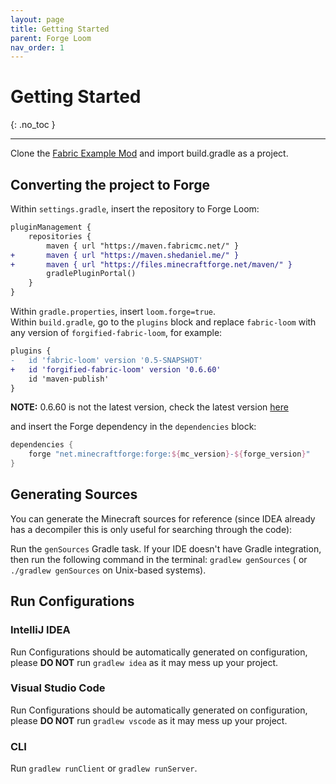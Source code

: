```yaml
---
layout: page
title: Getting Started
parent: Forge Loom
nav_order: 1
---
```


# Getting Started

{: .no_toc }

---

Clone the [Fabric Example Mod](https://github.com/FabricMC/fabric-example-mod/) and import build.gradle as a project.

## Converting the project to Forge

Within `settings.gradle`, insert the repository to Forge Loom:

```diff
pluginManagement {
    repositories {
        maven { url "https://maven.fabricmc.net/" }
+       maven { url "https://maven.shedaniel.me/" }
+       maven { url "https://files.minecraftforge.net/maven/" }
        gradlePluginPortal()
    }
}
```

Within `gradle.properties`, insert `loom.forge=true`.  
Within `build.gradle`, go to the `plugins` block and replace `fabric-loom` with any version of `forgified-fabric-loom`, for example:

```diff
plugins {
-	id 'fabric-loom' version '0.5-SNAPSHOT'
+	id 'forgified-fabric-loom' version '0.6.60'
	id 'maven-publish'
}
```

**NOTE:** 0.6.60 is not the latest version, check the latest version [here](https://maven.shedaniel.me/forgified-fabric-loom/forgified-fabric-loom.gradle.plugin/)

and insert the Forge dependency in the `dependencies` block:

```groovy
dependencies {
    forge "net.minecraftforge:forge:${mc_version}-${forge_version}"
}
```

## Generating Sources

You can generate the Minecraft sources for reference (since IDEA already has a decompiler this is only useful for searching through the code):

Run the `genSources` Gradle task. If your IDE doesn't have Gradle integration, then run the following command in the terminal: `gradlew genSources` (
or `./gradlew genSources` on Unix-based systems).

## Run Configurations

### IntelliJ IDEA

Run Configurations should be automatically generated on configuration, please **DO NOT** run `gradlew idea` as it may mess up your project.

### Visual Studio Code

Run Configurations should be automatically generated on configuration, please **DO NOT** run `gradlew vscode` as it may mess up your project.

### CLI

Run `gradlew runClient` or `gradlew runServer`.

